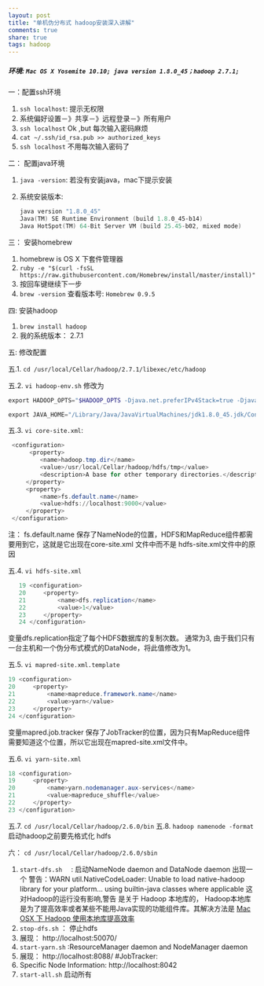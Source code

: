 ```yaml
---
layout: post
title: "单机伪分布式 hadoop安装深入讲解"
comments: true
share: true
tags: hadoop
---
```


##### **环境:**  `Mac OS X Yosemite 10.10; java version 1.8.0_45；hadoop 2.7.1;`

一：配置ssh环境

1. `ssh localhost`: 提示无权限
2. 系统偏好设置－》共享－》远程登录－》所有用户
3. `ssh localhost` Ok ,but 每次输入密码麻烦
4. `cat ~/.ssh/id_rsa.pub >> authorized_keys`
5. `ssh localhost` 不用每次输入密码了

二： 配置java环境

1. `java -version`: 若没有安装java，mac下提示安装
2. 系统安装版本: 

   ```powershell
   java version "1.8.0_45"
   Java(TM) SE Runtime Environment (build 1.8.0_45-b14)
   Java HotSpot(TM) 64-Bit Server VM (build 25.45-b02, mixed mode)
   ```

三： 安装homebrew

1. homebrew is OS X 下套件管理器
2. `ruby -e "$(curl -fsSL https://raw.githubusercontent.com/Homebrew/install/master/install)"`
3. 按回车键继续下一步
4. `brew -version` 查看版本号: `Homebrew 0.9.5`

四: 安装hadoop

1. `brew install hadoop`
2. 我的系统版本： 2.7.1

五: 修改配置

五.1. `cd /usr/local/Cellar/hadoop/2.7.1/libexec/etc/hadoop`

五.2. `vi hadoop-env.sh` 修改为
   
```powershell
export HADOOP_OPTS="$HADOOP_OPTS -Djava.net.preferIPv4Stack=true -Djava.security.krb5.realm= -Djava.security.krb5.kdc="
```
   
```powershell
export JAVA_HOME="/Library/Java/JavaVirtualMachines/jdk1.8.0_45.jdk/Contents/Home/"
```

五.3. `vi core-site.xml`: 
   
```powershell
 <configuration>
      <property>
         <name>hadoop.tmp.dir</name>
         <value>/usr/local/Cellar/hadoop/hdfs/tmp</value>
         <description>A base for other temporary directories.</description>
     </property>
     <property>
         <name>fs.default.name</name>
         <value>hdfs://localhost:9000</value>
     </property>
 </configuration>
```
   注： fs.default.name 保存了NameNode的位置，HDFS和MapReduce组件都需要用到它，这就是它出现在core-site.xml 文件中而不是 hdfs-site.xml文件中的原因

五.4. `vi hdfs-site.xml`
   
```powershell
   19 <configuration>
   20     <property>
   21         <name>dfs.replication</name>
   22         <value>1</value>
   23     </property>
   24 </configuration>
```
   变量dfs.replication指定了每个HDFS数据库的复制次数。 通常为3, 由于我们只有一台主机和一个伪分布式模式的DataNode，将此值修改为1。  

五.5. ` vi mapred-site.xml.template `

```powershell
19 <configuration>
20     <property>
21         <name>mapreduce.framework.name</name>
22         <value>yarn</value>
23     </property>
24 </configuration>
```
   变量mapred.job.tracker 保存了JobTracker的位置，因为只有MapReduce组件需要知道这个位置，所以它出现在mapred-site.xml文件中。
 
五.6. `vi yarn-site.xml  `

```powershell
18 <configuration>
19     <property>
20         <name>yarn.nodemanager.aux-services</name>
21         <value>mapreduce_shuffle</value>
22     </property>
23 </configuration>
```

五.7. `cd /usr/local/Cellar/hadoop/2.6.0/bin`
五.8. `hadoop namenode -format`  启动hadoop之前要先格式化 hdfs

六： `cd /usr/local/Cellar/hadoop/2.6.0/sbin`

1. `start-dfs.sh  ` : 启动NameNode daemon and DataNode daemon
   出现一个 警告：WARN
 util.NativeCodeLoader: Unable to load native-hadoop library for your platform... using builtin-java classes where applicable 这对Hadoop的运行没有影响,警告 是关于 Hadoop 本地库的， Hadoop本地库是为了提高效率或者某些不能用Java实现的功能组件库。其解决方法是 [Mac
 OSX 下 Hadoop 使用本地库提高效率](http://rockyfeng.me/hadoop_native_library_mac.html)
2. `stop-dfs.sh`    ： 停止hdfs
3.  展现： http://localhost:50070/
4. `start-yarn.sh`   :ResourceManager daemon and NodeManager daemon
5. 展现： http://localhost:8088/     #JobTracker:
5. Specific Node Information: http://localhost:8042
6. `start-all.sh`  启动所有
 
